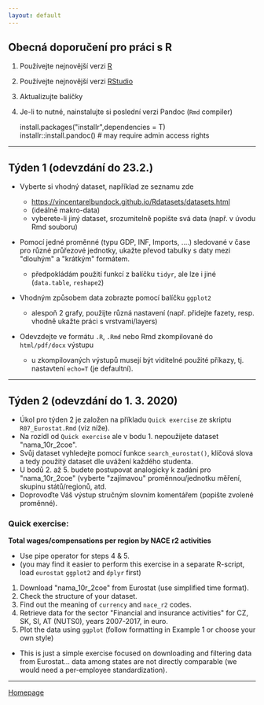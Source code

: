 ```yaml
---
layout: default
---
```


## Obecná doporučení pro práci s R

1. Používejte nejnovější verzi [R](https://www.r-project.org/)
2. Používejte nejnovější verzi [RStudio](https://rstudio.com/products/rstudio/)
3. Aktualizujte balíčky
4. Je-li to nutné, nainstalujte si poslední verzi Pandoc (`Rmd` compiler)
  
      install.packages("installr",dependencies = T)  
      installr::install.pandoc() # may require admin access rights  
     

---


## Týden 1 (odevzdání do 23.2.)

*  Vyberte si vhodný dataset, například ze seznamu zde  
    + https://vincentarelbundock.github.io/Rdatasets/datasets.html 
    + (ideálně makro-data)
    + vyberete-li jiný dataset, srozumitelně popište svá data (např. v úvodu Rmd souboru)
    
* Pomocí jedné proměnné (typu GDP, INF, Imports, ....) sledované v čase pro různé průřezové jednotky, ukažte převod tabulky s daty mezi "dlouhým" a "krátkým" formátem.
    + předpokládám použití funkcí z balíčku `tidyr`, ale lze i jiné (`data.table`, `reshape2`)  

* Vhodným způsobem data zobrazte pomocí balíčku `ggplot2`  
    + alespoň 2 grafy, použijte různá nastavení (např. přidejte fazety, resp. vhodně ukažte práci s vrstvami/layers)
    
* Odevzdejte ve formátu `.R`, `.Rmd` nebo Rmd zkompilované do `html/pdf/docx` výstupu   
    + u zkompilovaných výstupů musejí být viditelné použité příkazy, tj. nastavtení `echo=T` (je defaultní).

---

## Týden 2 (odevzdání do 1. 3. 2020)

* Úkol pro týden 2 je založen na příkladu `Quick exercise` ze skriptu `R07_Eurostat.Rmd`  (viz níže).
* Na rozídl od `Quick exercise` ale v bodu 1. nepoužijete dataset "nama_10r_2coe".   
* Svůj dataset vyhledejte pomocí funkce `search_eurostat()`, klíčová slova a tedy použitý dataset dle uvážení každého studenta.   
* U bodů 2. až 5. budete postupovat analogicky k zadání pro "nama_10r_2coe" (vyberte "zajímavou" proměnnou/jednotku měření, skupinu států/regionů, atd.  
* Doprovoďte Váš výstup stručným slovním komentářem (popište zvolené proměnné).


### Quick exercise: 

**Total wages/compensations per region by NACE r2 activities**

* Use pipe operator for steps 4 & 5.  
* (you may find it easier to perform this exercise in a separate R-script, load `eurostat` `ggplot2` and `dplyr` first)  

1. Download "nama_10r_2coe" from Eurostat (use simplified time format).  
2. Check the structure of your dataset. 
3. Find out the meaning of `currency` and `nace_r2` codes.  
4. Retrieve data for the sector "Financial and insurance activities" for CZ, SK, SI, AT (NUTS0), years 2007-2017, in euro.
5. Plot the data using `ggplot` (follow formatting in Example 1 or choose your own style)

* This is just a simple exercise focused on downloading and filtering data from Eurostat... data among states are not directly comparable (we would need a per-employee standardization).


---


[Homepage](https://formanektomas.github.io/4EK417/)
